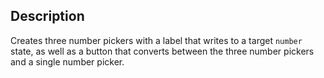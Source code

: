 ## Description

Creates three number pickers with a label that writes to a target `number` state, as well as a button that converts between the three number pickers and a single number picker.